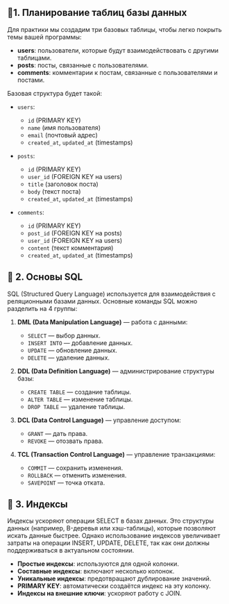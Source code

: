 ## 🔹1. Планирование таблиц базы данных
Для практики мы создадим три базовых таблицы, чтобы легко покрыть темы вашей программы:
- **users**: пользователи, которые будут взаимодействовать с другими таблицами.
- **posts**: посты, связанные с пользователями.
- **comments**: комментарии к постам, связанные с пользователями и постами.

Базовая структура будет такой:
- `users`:
    - `id` (PRIMARY KEY)
    - `name` (имя пользователя)
    - `email` (почтовый адрес)
    - `created_at`, `updated_at` (timestamps)

- `posts`:
    - `id` (PRIMARY KEY)
    - `user_id` (FOREIGN KEY на users)
    - `title` (заголовок поста)
    - `body` (текст поста)
    - `created_at`, `updated_at` (timestamps)

- `comments`:
    - `id` (PRIMARY KEY)
    - `post_id` (FOREIGN KEY на posts)
    - `user_id` (FOREIGN KEY на users)
    - `content` (текст комментария)
    - `created_at`, `updated_at` (timestamps)

## 🔹 2. Основы SQL
SQL (Structured Query Language) используется для взаимодействия с реляционными базами данных. Основные команды SQL можно разделить на 4 группы:
1. **DML (Data Manipulation Language)** — работа с данными:
    - `SELECT` — выбор данных.
    - `INSERT INTO` — добавление данных.
    - `UPDATE` — обновление данных.
    - `DELETE` — удаление данных.

2. **DDL (Data Definition Language)** — администрирование структуры базы:
    - `CREATE TABLE` — создание таблицы.
    - `ALTER TABLE` — изменение таблицы.
    - `DROP TABLE` — удаление таблицы.

3. **DCL (Data Control Language)** — управление доступом:
    - `GRANT` — дать права.
    - `REVOKE` — отозвать права.

4. **TCL (Transaction Control Language)** — управление транзакциями:
    - `COMMIT` — сохранить изменения.
    - `ROLLBACK` — отменить изменения.
    - `SAVEPOINT` — точка отката.

## 🔹 3. Индексы
Индексы ускоряют операции SELECT в базах данных. Это структуры данных (например, B-деревья или хэш-таблицы), которые позволяют искать данные быстрее. Однако использование индексов увеличивает затраты на операции INSERT, UPDATE, DELETE, так как они должны поддерживаться в актуальном состоянии.
- **Простые индексы**: используются для одной колонки.
- **Составные индексы**: включают несколько колонок.
- **Уникальные индексы**: предотвращают дублирование значений.
- **PRIMARY KEY**: автоматически создаётся индекс на эту колонку.
- **Индексы на внешние ключи**: ускоряют работу с JOIN.
